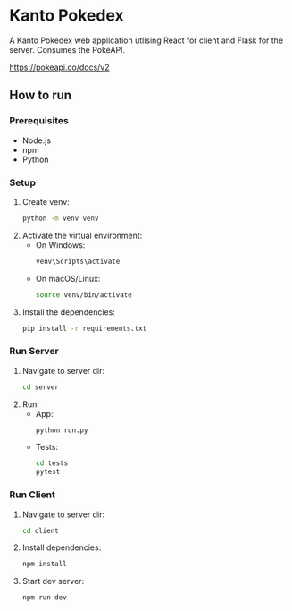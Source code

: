 # Kanto Pokedex

A Kanto Pokedex web application utlising React for client and Flask for the server. Consumes the PokéAPI.

https://pokeapi.co/docs/v2

## How to run

### Prerequisites

- Node.js
- npm
- Python

### Setup

1. Create venv:
   ```sh
   python -m venv venv
   ```
2. Activate the virtual environment:
   - On Windows:
     ```sh
     venv\Scripts\activate
     ```
   - On macOS/Linux:
     ```sh
     source venv/bin/activate
     ```
3. Install the dependencies:
   ```sh
   pip install -r requirements.txt
   ```

### Run Server

1. Navigate to server dir:
   ```sh
   cd server
   ```
2. Run:
   - App:
     ```sh
     python run.py
     ```
   - Tests:
     ```sh
     cd tests
     pytest
     ```

### Run Client

1. Navigate to server dir:
   ```sh
   cd client
   ```
1. Install dependencies:
   ```sh
   npm install
   ```
1. Start dev server:
   ```sh
   npm run dev
   ```
